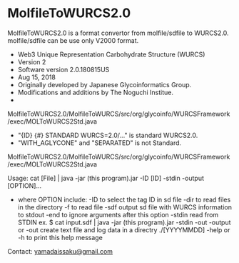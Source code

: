 # MolfileToWURCS2.0

MolfileToWURCS2.0 is a format convertor from molfile/sdfile to WURCS2.0. 
molfile/sdfile can be use only V2000 format. 

 * Web3 Unique Representation Carbohydrate Structure (WURCS)
 * Version 2
 * Software version 2.0.180815US
 * Aug 15, 2018
 * Originally developed by Japanese Glycoinformatics Group.
 * Modifications and additions by The Noguchi Institue.
 *

MolfileToWURCS2.0/MolfileToWURCS/src/org/glycoinfo/WURCSFramework/exec/MOLToWURCS2Std.java
* "{ID}	{#}	STANDARD	WURCS=2.0/..." is standard WURCS2.0.
* "WITH_AGLYCONE" and "SEPARATED" is not Standard. 

MolfileToWURCS2.0/MolfileToWURCS/src/org/glycoinfo/WURCSFramework/exec/MOLToWURCS2Std.java
 
Usage: cat [File] | java -jar (this program).jar -ID [ID]  -stdin -output [OPTION]...


* where OPTION include:
	-ID <tag ID in sd file>	to select the tag ID in sd file
	-dir <directory path>	to read files in the directory
	-f <file path>	to read file
	-sdf		output sd file with WURCS information to stdout
	-end		to ignore arguments after this option
	-stdin		read from STDIN
		 ex. $ cat input.sdf | java -jar (this program).jar -stdin -out
	-output or -out		create text file and log data in a directry ./[YYYYMMDD]
	-help or -h		to print this help message


Contact: yamadaissaku@gmail.com

